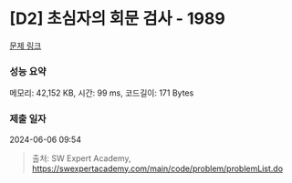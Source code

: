 # [D2] 초심자의 회문 검사 - 1989 

[문제 링크](https://swexpertacademy.com/main/code/problem/problemDetail.do?contestProbId=AV5PyTLqAf4DFAUq) 

### 성능 요약

메모리: 42,152 KB, 시간: 99 ms, 코드길이: 171 Bytes

### 제출 일자

2024-06-06 09:54



> 출처: SW Expert Academy, https://swexpertacademy.com/main/code/problem/problemList.do